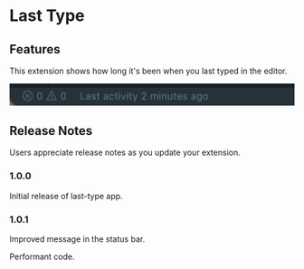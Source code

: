 # Last Type

## Features

This extension shows how long it's been when you last typed in the editor.

![feature X](images/app.png)

## Release Notes

Users appreciate release notes as you update your extension.

### 1.0.0

Initial release of last-type app.

### 1.0.1

Improved message in the status bar.

Performant code.
